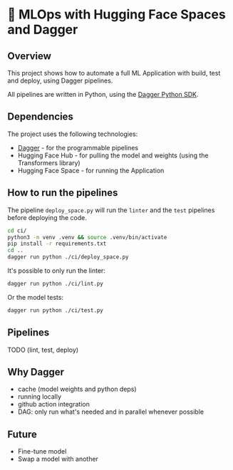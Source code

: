 # 🤗 MLOps with Hugging Face Spaces and Dagger

## Overview

This project shows how to automate a full ML Application with build, test and deploy, using Dagger pipelines.

All pipelines are written in Python, using the [Dagger Python SDK](https://docs.dagger.io/sdk/python).

## Dependencies

The project uses the following technologies:

- [Dagger](https://dagger.io/) - for the programmable pipelines
- Hugging Face Hub - for pulling the model and weights (using the Transformers library)
- Hugging Face Space - for running the Application

## How to run the pipelines

The pipeline `deploy_space.py` will run the `linter` and the `test` pipelines before deploying the code.

```sh
cd ci/
python3 -m venv .venv && source .venv/bin/activate
pip install -r requirements.txt
cd ..
dagger run python ./ci/deploy_space.py
```

It's possible to only run the linter:

```sh
dagger run python ./ci/lint.py
```

Or the model tests:

```sh
dagger run python ./ci/test.py
```

## Pipelines

TODO (lint, test, deploy)

## Why Dagger

- cache (model weights and python deps)
- running locally
- github action integration
- DAG: only run what's needed and in parallel whenever possible

## Future

- Fine-tune model
- Swap a model with another
